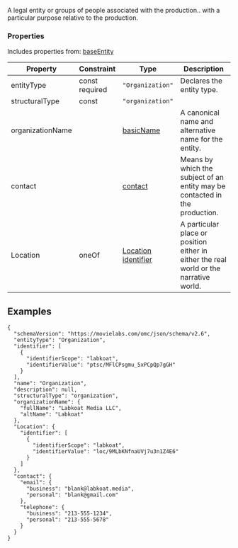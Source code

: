 A legal entity or groups of people associated with the production.. with a particular purpose relative to the production.
### Properties
Includes properties from: [baseEntity](../core/baseEntity.md)

| Property         | Constraint        | Type                                                                                  | Description                                                                            |
| ---------------- | ----------------- | ------------------------------------------------------------------------------------- | -------------------------------------------------------------------------------------- |
| entityType       | const<br>required | `"Organization"`                                                                      | Declares the entity type.                                                              |
| structuralType   | const             | `"organization"`                                                                      |                                                                                        |
| organizationName |                   | [basicName](../Utility/Utility.md#basicName)                                          | A canonical name and alternative name for the entity.                                  |
| contact          |                   | [contact](../Utility/Utility.md#contact)                                              | Means by which the subject of an entity may be contacted in the production.            |
| Location         | oneOf             | [Location](../Utility/Location.md) <br>[identifier](../Utility/Utility.md#identifier) | A particular place or position either in either the real world or the narrative world. |



## Examples

```JSON{  
{  
  "schemaVersion": "https://movielabs.com/omc/json/schema/v2.6",  
  "entityType": "Organization",  
  "identifier": [  
    {  
      "identifierScope": "labkoat",  
      "identifierValue": "ptsc/MFlCPsgmu_5xPCpQp7gGH"  
    }  
  ],  
  "name": "Organization",  
  "description": null,  
  "structuralType": "organization",  
  "organizationName": {  
    "fullName": "Labkoat Media LLC",  
    "altName": "Labkoat"  
  },  
  "Location": {  
    "identifier": [  
      {  
        "identifierScope": "labkoat",  
        "identifierValue": "loc/9MLbKNfnaUVj7u3n1Z4E6"  
      }  
    ]  
  },  
  "contact": {  
    "email": {  
      "business": "blank@labkoat.media",  
      "personal": "blank@gmail.com"  
    },  
    "telephone": {  
      "business": "213-555-1234",  
      "personal": "213-555-5678"  
    }  
  }  
}
```
